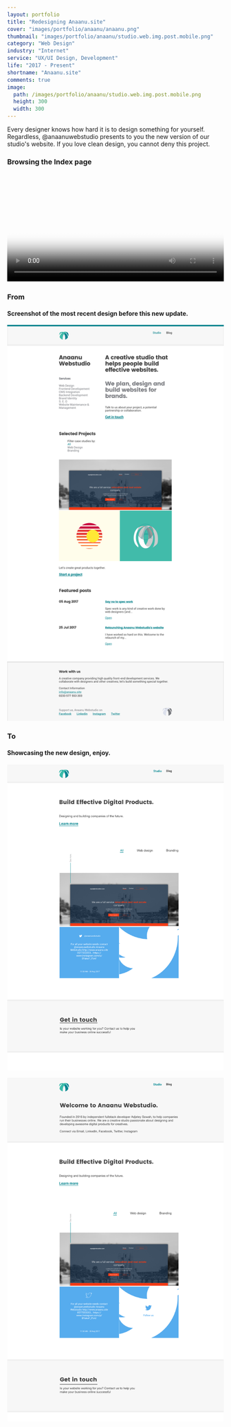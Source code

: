 ```yaml
---
layout: portfolio
title: "Redesigning Anaanu.site"
cover: "images/portfolio/anaanu/anaanu.png"
thumbnail: "images/portfolio/anaanu/studio.web.img.post.mobile.png"
category: "Web Design"
industry: "Internet"
service: "UX/UI Design, Development"
life: "2017 - Present"
shortname: "Anaanu.site"
comments: true
image:
  path: /images/portfolio/anaanu/studio.web.img.post.mobile.png
  height: 300
  width: 300
---
```


Every designer knows how hard it is to design something for yourself.
Regardless, @anaanuwebstudio presents to you the new version of our
studio's website. If you love clean design, you cannot deny this project.

### Browsing the Index page

<video width="100%" controls preload src="/images/portfolio/anaanu/anaanu.site.mp4"
poster="/images/portfolio/anaanu/anaanu.site.video.poster.png">
Your browser does not support the video tag.
</video>

### From

#### Screenshot of the most recent design before this new update.

![Old design for anaanu.site](/images/portfolio/anaanu/anaanu.site.old.png)

### To

#### Showcasing the new design, enjoy.

![Final designs for anaanu.site index page](/images/portfolio/anaanu/anaanu.site.folded.png)

![Final designs for anaanu.site index page (single screen)](/images/portfolio/anaanu/anaanu.site.expanded.png)
